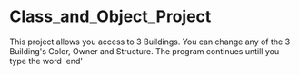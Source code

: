 # Class_and_Object_Project
This project allows you access to 3 Buildings. You can change any of the 3 Building's Color, Owner and Structure. The program continues untill you type the word 'end'
